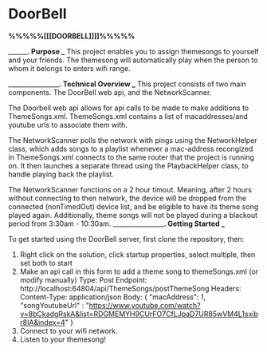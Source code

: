 # DoorBell
__%%%%%[[[****DOORBELL****]]]]%%%%%__

__________.
Purpose   \_____
This project enables you to assign themesongs to yourself and your friends.  The themesong
will automatically play when the person to whom it belongs to enters wifi range. 

____________________.
Technical Overview   \_____
This project consists of two main components.  The DoorBell web api, and the NetworkScanner.  

The Doorbell web api allows for api calls to be made to make additions to ThemeSongs.xml.
ThemeSongs.xml contains a list of macaddresses/and youtube urls to associate them with. 

The NetworkScanner polls the network with pings using the NetworkHelper class, which adds songs
to a playlist whenever a mac-address recongized in ThemeSongs.xml connects to the same router 
that the project is running on. It then launches a separate thread using the PlaybackHelper class,
to handle playing back the playlist. 

The NetworkScanner functions on a 2 hour timout. Meaning, after 2 hours without connecting 
to then network, the device will be dropped from the connected (nonTimedOut) device list, 
and be eligible to have its theme song played again.  Additionally, theme songs will not 
be played during a blackout period from 3:30am - 10:30am.
____________________.
Getting Started      \_____

To get started using the DoorBell server, first clone the repository, then:
1) Right click on the solution, click startup properties, select multiple, then set both to start
2) Make an api call in this form to add a theme song to themeSongs.xml  (or modify manually)
Type: Post
Endpoint: http://localhost:64804/api/ThemeSongs/postThemeSong
Headers: Content-Type: application/json
Body: 
{
  "macAddress": 1,
  "songYoutubeUrl" : "https://www.youtube.com/watch?v=8bCkadgRskA&list=RDGMEMYH9CUrFO7CfLJpaD7UR85wVM4L1sxibr8IA&index=4"
}
3) Connect to your wifi network. 
4) Listen to your themesong!
